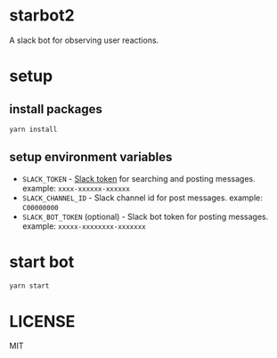 # starbot2
A slack bot for observing user reactions.

# setup

## install packages

```sh
yarn install
```

## setup environment variables

- `SLACK_TOKEN` - [Slack token](https://api.slack.com/tokens) for searching and posting messages. example: `xxxx-xxxxxx-xxxxxx`
- `SLACK_CHANNEL_ID` - Slack channel id for post messages. example: `C00000000`
- `SLACK_BOT_TOKEN` (optional) - Slack bot token for posting messages. example: `xxxxx-xxxxxxxx-xxxxxxx`

# start bot

```sh
yarn start
```

# LICENSE

MIT
